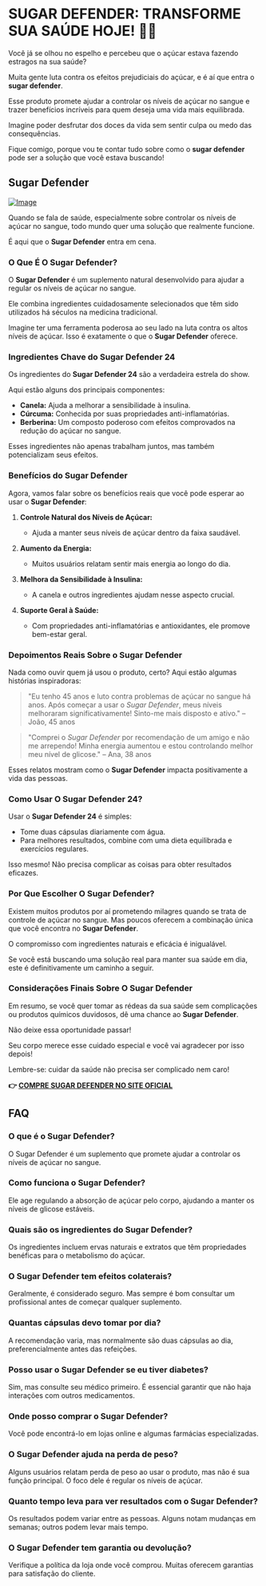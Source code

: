 # SUGAR DEFENDER: TRANSFORME SUA SAÚDE HOJE! 💪🍭

Você já se olhou no espelho e percebeu que o açúcar estava fazendo estragos na sua saúde? 

Muita gente luta contra os efeitos prejudiciais do açúcar, e é aí que entra o **sugar defender**. 

Esse produto promete ajudar a controlar os níveis de açúcar no sangue e trazer benefícios incríveis para quem deseja uma vida mais equilibrada. 

Imagine poder desfrutar dos doces da vida sem sentir culpa ou medo das consequências. 

Fique comigo, porque vou te contar tudo sobre como o **sugar defender** pode ser a solução que você estava buscando!

## Sugar Defender

[![Image](https://sugardefender24.com/assets/img/person2.jpg)](https://gchaffi.com/ZukqdJ1A)

Quando se fala de saúde, especialmente sobre controlar os níveis de açúcar no sangue, todo mundo quer uma solução que realmente funcione. 

É aqui que o **Sugar Defender** entra em cena.

### O Que É O Sugar Defender?

O **Sugar Defender** é um suplemento natural desenvolvido para ajudar a regular os níveis de açúcar no sangue. 

Ele combina ingredientes cuidadosamente selecionados que têm sido utilizados há séculos na medicina tradicional. 

Imagine ter uma ferramenta poderosa ao seu lado na luta contra os altos níveis de açúcar. Isso é exatamente o que o **Sugar Defender** oferece.

### Ingredientes Chave do Sugar Defender 24

Os ingredientes do **Sugar Defender 24** são a verdadeira estrela do show. 

Aqui estão alguns dos principais componentes:

- **Canela:** Ajuda a melhorar a sensibilidade à insulina.
- **Cúrcuma:** Conhecida por suas propriedades anti-inflamatórias.
- **Berberina:** Um composto poderoso com efeitos comprovados na redução do açúcar no sangue.
  
Esses ingredientes não apenas trabalham juntos, mas também potencializam seus efeitos. 

### Benefícios do Sugar Defender

Agora, vamos falar sobre os benefícios reais que você pode esperar ao usar o **Sugar Defender**:

1. **Controle Natural dos Níveis de Açúcar:**
   - Ajuda a manter seus níveis de açúcar dentro da faixa saudável.

2. **Aumento da Energia:**
   - Muitos usuários relatam sentir mais energia ao longo do dia.

3. **Melhora da Sensibilidade à Insulina:**
   - A canela e outros ingredientes ajudam nesse aspecto crucial.

4. **Suporte Geral à Saúde:**
   - Com propriedades anti-inflamatórias e antioxidantes, ele promove bem-estar geral.

### Depoimentos Reais Sobre o Sugar Defender

Nada como ouvir quem já usou o produto, certo? Aqui estão algumas histórias inspiradoras:

> "Eu tenho 45 anos e luto contra problemas de açúcar no sangue há anos. Após começar a usar o *Sugar Defender*, meus níveis melhoraram significativamente! Sinto-me mais disposto e ativo." – João, 45 anos

> "Comprei o *Sugar Defender* por recomendação de um amigo e não me arrependo! Minha energia aumentou e estou controlando melhor meu nível de glicose." – Ana, 38 anos

Esses relatos mostram como o **Sugar Defender** impacta positivamente a vida das pessoas.

### Como Usar O Sugar Defender 24?

Usar o **Sugar Defender 24** é simples:

- Tome duas cápsulas diariamente com água.
- Para melhores resultados, combine com uma dieta equilibrada e exercícios regulares.

Isso mesmo! Não precisa complicar as coisas para obter resultados eficazes.

### Por Que Escolher O Sugar Defender?

Existem muitos produtos por aí prometendo milagres quando se trata de controle de açúcar no sangue. Mas poucos oferecem a combinação única que você encontra no **Sugar Defender**.

O compromisso com ingredientes naturais e eficácia é inigualável.

Se você está buscando uma solução real para manter sua saúde em dia, este é definitivamente um caminho a seguir.

### Considerações Finais Sobre O Sugar Defender

Em resumo, se você quer tomar as rédeas da sua saúde sem complicações ou produtos químicos duvidosos, dê uma chance ao **Sugar Defender**. 

Não deixe essa oportunidade passar!

Seu corpo merece esse cuidado especial e você vai agradecer por isso depois!

Lembre-se: cuidar da saúde não precisa ser complicado nem caro!



**👉 [COMPRE SUGAR DEFENDER NO SITE OFICIAL](https://gchaffi.com/ZukqdJ1A)**

## FAQ

### O que é o Sugar Defender?
O Sugar Defender é um suplemento que promete ajudar a controlar os níveis de açúcar no sangue. 

### Como funciona o Sugar Defender?
Ele age regulando a absorção de açúcar pelo corpo, ajudando a manter os níveis de glicose estáveis.

### Quais são os ingredientes do Sugar Defender?
Os ingredientes incluem ervas naturais e extratos que têm propriedades benéficas para o metabolismo do açúcar.

### O Sugar Defender tem efeitos colaterais?
Geralmente, é considerado seguro. Mas sempre é bom consultar um profissional antes de começar qualquer suplemento.

### Quantas cápsulas devo tomar por dia?
A recomendação varia, mas normalmente são duas cápsulas ao dia, preferencialmente antes das refeições.

### Posso usar o Sugar Defender se eu tiver diabetes?
Sim, mas consulte seu médico primeiro. É essencial garantir que não haja interações com outros medicamentos.

### Onde posso comprar o Sugar Defender?
Você pode encontrá-lo em lojas online e algumas farmácias especializadas. 

### O Sugar Defender ajuda na perda de peso?
Alguns usuários relatam perda de peso ao usar o produto, mas não é sua função principal. O foco dele é regular os níveis de açúcar.

### Quanto tempo leva para ver resultados com o Sugar Defender?
Os resultados podem variar entre as pessoas. Alguns notam mudanças em semanas; outros podem levar mais tempo.

### O Sugar Defender tem garantia ou devolução?
Verifique a política da loja onde você comprou. Muitas oferecem garantias para satisfação do cliente.
